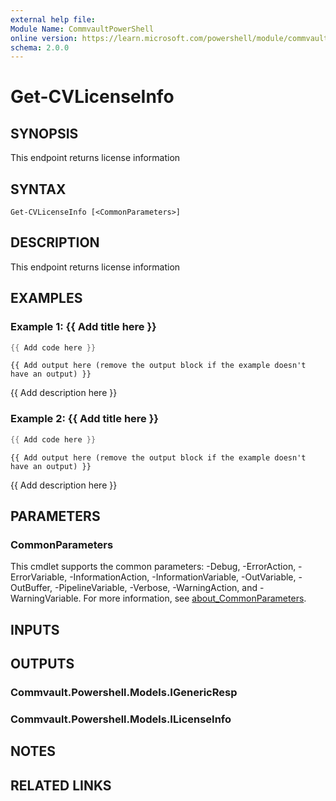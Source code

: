 ```yaml
---
external help file:
Module Name: CommvaultPowerShell
online version: https://learn.microsoft.com/powershell/module/commvaultpowershell/get-cvlicenseinfo
schema: 2.0.0
---
```


# Get-CVLicenseInfo

## SYNOPSIS
This endpoint returns license information

## SYNTAX

```
Get-CVLicenseInfo [<CommonParameters>]
```

## DESCRIPTION
This endpoint returns license information

## EXAMPLES

### Example 1: {{ Add title here }}
```powershell
{{ Add code here }}
```

```output
{{ Add output here (remove the output block if the example doesn't have an output) }}
```

{{ Add description here }}

### Example 2: {{ Add title here }}
```powershell
{{ Add code here }}
```

```output
{{ Add output here (remove the output block if the example doesn't have an output) }}
```

{{ Add description here }}

## PARAMETERS

### CommonParameters
This cmdlet supports the common parameters: -Debug, -ErrorAction, -ErrorVariable, -InformationAction, -InformationVariable, -OutVariable, -OutBuffer, -PipelineVariable, -Verbose, -WarningAction, and -WarningVariable. For more information, see [about_CommonParameters](http://go.microsoft.com/fwlink/?LinkID=113216).

## INPUTS

## OUTPUTS

### Commvault.Powershell.Models.IGenericResp

### Commvault.Powershell.Models.ILicenseInfo

## NOTES

## RELATED LINKS

